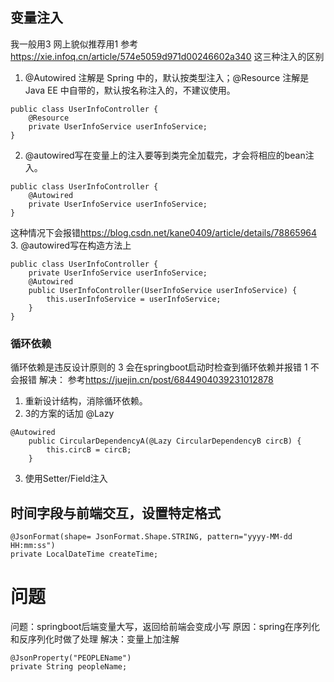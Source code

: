 ## 变量注入
我一般用3
网上貌似推荐用1
参考
<https://xie.infoq.cn/article/574e5059d971d00246602a340>
这三种注入的区别
1. @Autowired 注解是 Spring 中的，默认按类型注入；@Resource 注解是 Java EE 中自带的，默认按名称注入的，不建议使用。
```
public class UserInfoController {
    @Resource
    private UserInfoService userInfoService;
}
```
2. @autowired写在变量上的注入要等到类完全加载完，才会将相应的bean注入。
```
public class UserInfoController {
    @Autowired
    private UserInfoService userInfoService;
}
```
这种情况下会报错<https://blog.csdn.net/kane0409/article/details/78865964>
3. @autowired写在构造方法上
```
public class UserInfoController {
    private UserInfoService userInfoService;
    @Autowired
    public UserInfoController(UserInfoService userInfoService) {
        this.userInfoService = userInfoService;
    }
}
```

### 循环依赖
循环依赖是违反设计原则的
3 会在springboot启动时检查到循环依赖并报错
1 不会报错
解决：
参考<https://juejin.cn/post/6844904039231012878>
1. 重新设计结构，消除循环依赖。
2. 3的方案的话加 @Lazy
```
@Autowired
    public CircularDependencyA(@Lazy CircularDependencyB circB) {
        this.circB = circB;
    }
```
3. 使用Setter/Field注入

## 时间字段与前端交互，设置特定格式
```
@JsonFormat(shape= JsonFormat.Shape.STRING, pattern="yyyy-MM-dd HH:mm:ss")
private LocalDateTime createTime;
```

# 问题
问题：springboot后端变量大写，返回给前端会变成小写
原因：spring在序列化和反序列化时做了处理
解决：变量上加注解

```
@JsonProperty("PEOPLEName")
private String peopleName;
```